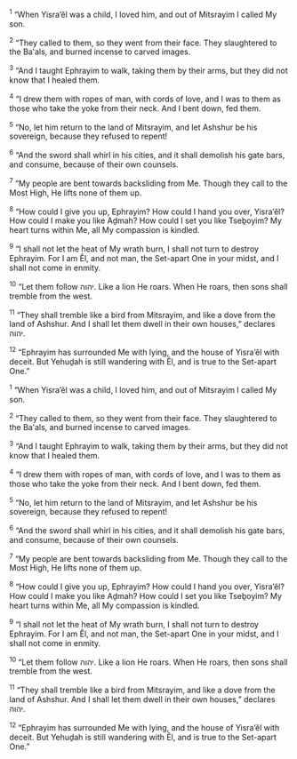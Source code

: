 <sup>1</sup> “When Yisra’ĕl was a child, I loved him, and out of Mitsrayim I called My son.

<sup>2</sup> “They called to them, so they went from their face. They slaughtered to the Ba‛als, and burned incense to carved images.

<sup>3</sup> “And I taught Ephrayim to walk, taking them by their arms, but they did not know that I healed them.

<sup>4</sup> “I drew them with ropes of man, with cords of love, and I was to them as those who take the yoke from their neck. And I bent down, fed them.

<sup>5</sup> “No, let him return to the land of Mitsrayim, and let Ashshur be his sovereign, because they refused to repent!

<sup>6</sup> “And the sword shall whirl in his cities, and it shall demolish his gate bars, and consume, because of their own counsels.

<sup>7</sup> “My people are bent towards backsliding from Me. Though they call to the Most High, He lifts none of them up.

<sup>8</sup> “How could I give you up, Ephrayim? How could I hand you over, Yisra’ĕl? How could I make you like Aḏmah? How could I set you like Tseḇoyim? My heart turns within Me, all My compassion is kindled.

<sup>9</sup> “I shall not let the heat of My wrath burn, I shall not turn to destroy Ephrayim. For I am Ĕl, and not man, the Set-apart One in your midst, and I shall not come in enmity.

<sup>10</sup> “Let them follow יהוה. Like a lion He roars. When He roars, then sons shall tremble from the west.

<sup>11</sup> “They shall tremble like a bird from Mitsrayim, and like a dove from the land of Ashshur. And I shall let them dwell in their own houses,” declares יהוה.

<sup>12</sup> “Ephrayim has surrounded Me with lying, and the house of Yisra’ĕl with deceit. But Yehuḏah is still wandering with Ĕl, and is true to the Set-apart One.”

<sup>1</sup> “When Yisra’ĕl was a child, I loved him, and out of Mitsrayim I called My son.

<sup>2</sup> “They called to them, so they went from their face. They slaughtered to the Ba‛als, and burned incense to carved images.

<sup>3</sup> “And I taught Ephrayim to walk, taking them by their arms, but they did not know that I healed them.

<sup>4</sup> “I drew them with ropes of man, with cords of love, and I was to them as those who take the yoke from their neck. And I bent down, fed them.

<sup>5</sup> “No, let him return to the land of Mitsrayim, and let Ashshur be his sovereign, because they refused to repent!

<sup>6</sup> “And the sword shall whirl in his cities, and it shall demolish his gate bars, and consume, because of their own counsels.

<sup>7</sup> “My people are bent towards backsliding from Me. Though they call to the Most High, He lifts none of them up.

<sup>8</sup> “How could I give you up, Ephrayim? How could I hand you over, Yisra’ĕl? How could I make you like Aḏmah? How could I set you like Tseḇoyim? My heart turns within Me, all My compassion is kindled.

<sup>9</sup> “I shall not let the heat of My wrath burn, I shall not turn to destroy Ephrayim. For I am Ĕl, and not man, the Set-apart One in your midst, and I shall not come in enmity.

<sup>10</sup> “Let them follow יהוה. Like a lion He roars. When He roars, then sons shall tremble from the west.

<sup>11</sup> “They shall tremble like a bird from Mitsrayim, and like a dove from the land of Ashshur. And I shall let them dwell in their own houses,” declares יהוה.

<sup>12</sup> “Ephrayim has surrounded Me with lying, and the house of Yisra’ĕl with deceit. But Yehuḏah is still wandering with Ĕl, and is true to the Set-apart One.”


